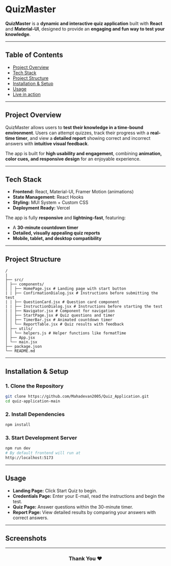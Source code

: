 # QuizMaster 

**QuizMaster** is a **dynamic and interactive quiz application** built with **React** and **Material-UI**, designed to provide an **engaging and fun way to test your knowledge**.  

---

## Table of Contents

- [Project Overview](#project-overview)  
- [Tech Stack](#tech-stack)  
- [Project Structure](#project-structure)  
- [Installation & Setup](#installation--setup)  
- [Usage](#usage)
- [Live in action](#live-in-action)  

---

## Project Overview

QuizMaster allows users to **test their knowledge in a time-bound environment**. Users can attempt quizzes, track their progress with a **real-time timer**, and view a **detailed report** showing correct and incorrect answers with **intuitive visual feedback**.  

The app is built for **high usability and engagement**, combining **animation, color cues, and responsive design** for an enjoyable experience.

---

## Tech Stack

- **Frontend:** React, Material-UI, Framer Motion (animations)  
- **State Management:** React Hooks  
- **Styling:** MUI System + Custom CSS  
- **Deployment Ready:** Vercel

The app is fully **responsive** and **lightning-fast**, featuring:  
- A **30-minute countdown timer**  
- **Detailed, visually appealing quiz reports**  
- **Mobile, tablet, and desktop compatibility**  

---

## Project Structure

```
/
|
├── src/
│ ├── components/
│ │ ├── HomePage.jsx # Landing page with start button
| | ├── ConfirmationDialog.jsx # Instructions before submitting the test
| | ├── QuestionCard.jsx # Question card component
| | ├── InstructionDialog.jsx # Instructions before starting the test
| | ├── Navigator.jsx # Component for navigation
│ │ ├── StartPage.jsx # Quiz questions and timer
│ │ ├── TimerBar.jsx # Animated countdown timer
│ │ └── ReportTable.jsx # Quiz results with feedback
│ ├── utils/
│ │ └── helpers.js # Helper functions like formatTime
│ ├── App.jsx
│ └── main.jsx
├── package.json
└── README.md
```

---

## Installation & Setup

### 1. Clone the Repository
```bash
git clone https://github.com/Mahadevan2005/Quiz_Application.git
cd quiz-application-main
```
### 2. Install Dependencies
```bash
npm install
```

### 3. Start Development Server
```bash
npm run dev
# By default frontend will run at
http://localhost:5173
```

---

## Usage
- **Landing Page:** Click Start Quiz to begin.
- **Credentials Page:** Enter your E-mail, read the instructions and begin the test.
- **Quiz Page:** Answer questions within the 30-minute timer.
- **Report Page:** View detailed results by comparing your answers with correct answers.

---

## Screenshots

---
<h3 align="center">
Thank You ❤️
</h3>